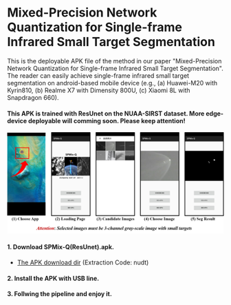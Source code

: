 # Mixed-Precision Network Quantization for Single-frame Infrared Small Target Segmentation

This is the deployable APK file of the method in our paper "Mixed-Precision Network Quantization for Single-frame Infrared Small Target Segmentation". The reader can easily achieve single-frame infrared small target segmentation on android-based mobile device (e.g., (a) Huawei-M20 with Kyrin810, (b) Realme X7 with Dimensity 800U, (c) Xiaomi 8L with Snapdragon 660). 

#### This APK is trained with ResUnet on the NUAA-SIRST dataset. More edge-device deployable will comming soon. Please keep attention! 

![outline](Pipeline.png)

#### 1. Download SPMix-Q(ResUnet).apk.
* [The APK download dir](https://pan.baidu.com/s/1qh3UzyUZFDmkoV7CDl2U3Q?pwd=nudt) (Extraction Code: nudt)
#### 2. Install the APK with USB line.
#### 3. Follwing the pipeline and enjoy it.




